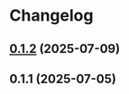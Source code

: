 # Changelog

## [0.1.2](https://github.com/stardust/stardust/compare/0.1.1...0.1.2) (2025-07-09)

## 0.1.1 (2025-07-05)

